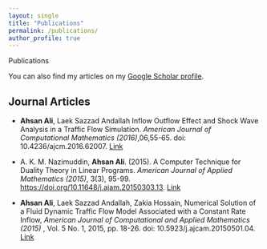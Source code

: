 ```yaml
---
layout: single
title: "Publications"
permalink: /publications/
author_profile: true
---
```


Publications

You can also find my articles on my [Google Scholar profile](https://scholar.google.com/citations?user=fwXIoCMAAAAJ&hl=en).

## Journal Articles

- **Ahsan Ali**, Laek Sazzad Andallah  Inflow Outflow Effect and Shock Wave Analysis in a Traffic Flow Simulation. *American Journal of Computational Mathematics (2016)*,06,55-65. doi: 10.4236/ajcm.2016.62007. [Link](https://www.scirp.org/html/1-1100505_65971.htm)

- A. K. M. Nazimuddin, **Ahsan Ali**. (2015). A Computer Technique for Duality Theory in Linear Programs. *American Journal of Applied Mathematics (2015)*, 3(3), 95-99. https://doi.org/10.11648/j.ajam.20150303.13. [Link](https://www.sciencepublishinggroup.com/article/10.11648/j.ajam.20150303.13)

- **Ahsan Ali**, Laek Sazzad Andallah, Zakia Hossain, Numerical Solution of a Fluid Dynamic Traffic Flow Model Associated with a Constant Rate Inflow, *American Journal of Computational and Applied Mathematics (2015)* , Vol. 5 No. 1, 2015, pp. 18-26. doi: 10.5923/j.ajcam.20150501.04. [Link](http://article.sapub.org/10.5923.j.ajcam.20150501.04.html)

